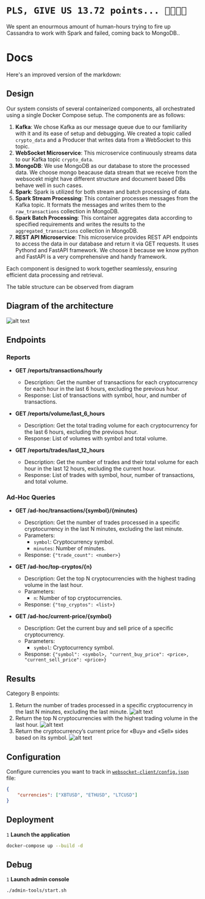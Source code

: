 # `PLS, GIVE US 13.72 points... 🙏🥹🥲🙏`
 We spent an enourmous amount of human-hours trying to fire up Cassandra to work with Spark and failed, coming back to MongoDB..

# Docs

Here's an improved version of the markdown:

## Design

Our system consists of several containerized components, all orchestrated using a single Docker Compose setup. The components are as follows:

1. **Kafka**: We chose Kafka as our message queue due to our familiarity with it and its ease of setup and debugging. We created a topic called `crypto_data` and a Producer that writes data from a WebSocket to this topic.
2. **WebSocket Microservice**: This microservice continuously streams data to our Kafka topic `crypto_data`.
3. **MongoDB**: We use MongoDB as our database to store the processed data. We choose mongo beacause data stream that we receive from the websocekt might have different structure and document based DBs behave well in such cases.
4. **Spark**: Spark is utilized for both stream and batch processing of data.
5. **Spark Stream Processing**: This container processes messages from the Kafka topic. It formats the messages and writes them to the `raw_transactions` collection in MongoDB.
6. **Spark Batch Processing**: This container aggregates data according to specified requirements and writes the results to the `aggregated_transactions` collection in MongoDB.
7. **REST API Microservice**: This microservice provides REST API endpoints to access the data in our database and return it via GET requests. It uses Pythond and FastAPI framework. We choose it because we know python and FastAPI is a very comprehensive and handy framework.

Each component is designed to work together seamlessly, ensuring efficient data processing and retrieval.

The table structure can be observed from diagram

## Diagram of the architecture
![alt text](img/bigDataProjectArchitecture.drawio.png)

## Endpoints

### Reports
- **GET /reports/transactions/hourly**
  - Description: Get the number of transactions for each cryptocurrency for each hour in the last 6 hours, excluding the previous hour.
  - Response: List of transactions with symbol, hour, and number of transactions.

- **GET /reports/volume/last_6_hours**
  - Description: Get the total trading volume for each cryptocurrency for the last 6 hours, excluding the previous hour.
  - Response: List of volumes with symbol and total volume.

- **GET /reports/trades/last_12_hours**
  - Description: Get the number of trades and their total volume for each hour in the last 12 hours, excluding the current hour.
  - Response: List of trades with symbol, hour, number of transactions, and total volume.

### Ad-Hoc Queries
- **GET /ad-hoc/transactions/{symbol}/{minutes}**
  - Description: Get the number of trades processed in a specific cryptocurrency in the last N minutes, excluding the last minute.
  - Parameters:
    - `symbol`: Cryptocurrency symbol.
    - `minutes`: Number of minutes.
  - Response: `{"trade_count": <number>}`

- **GET /ad-hoc/top-cryptos/{n}**
  - Description: Get the top N cryptocurrencies with the highest trading volume in the last hour.
  - Parameters:
    - `n`: Number of top cryptocurrencies.
  - Response: `{"top_cryptos": <list>}`

- **GET /ad-hoc/current-price/{symbol}**
  - Description: Get the current buy and sell price of a specific cryptocurrency.
  - Parameters:
    - `symbol`: Cryptocurrency symbol.
  - Response: `{"symbol": <symbol>, "current_buy_price": <price>, "current_sell_price": <price>}`


## Results

Category B enpoints:
1. Return the number of trades processed in a specific cryptocurrency in the last N minutes, excluding the last minute. 
![alt text](img/numberOfTradesPerSymbolInMin.png)
1. Return the top N cryptocurrencies with the highest trading volume in the last hour.
![alt text](img/topCrypto.png)
1. Return the cryptocurrency’s current price for «Buy» and «Sell» sides based on its symbol. 
![alt text](img/buySell.png)

## Configuration

Configure currencies you want to track in [`websocket-client/config.json`](./websocket-client/config.json) file:
```json
{
    "currencies": ["XBTUSD", "ETHUSD", "LTCUSD"]
}
```

## Deployment
`1`
**Launch the application**
```bash
docker-compose up --build -d
```


## Debug
`1`
**Launch admin console**
```bash
./admin-tools/start.sh
```
